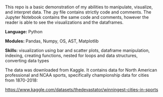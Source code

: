 This repo is a basic demonstration of my abilities to manipulate, visualize, and interpret data. The .py file contains strictly code and comments. The Jupyter Notebook contains the same code and comments, however the reader is able to see the visualizations and the dataframes.

**Language:** Python  

**Modules:** Pandas, Numpy, OS, AST, Matplotlib  

**Skills:** visualization using bar and scatter plots, dataframe manipulation, indexing, creating functions, nested for loops and data structures, converting data types  


The data was downloaded from Kaggle. It contains data for North American professional and NCAA sports, specifically championship data for cities from 1870-2018:  

https://www.kaggle.com/datasets/thedevastator/winningest-cities-in-sports
